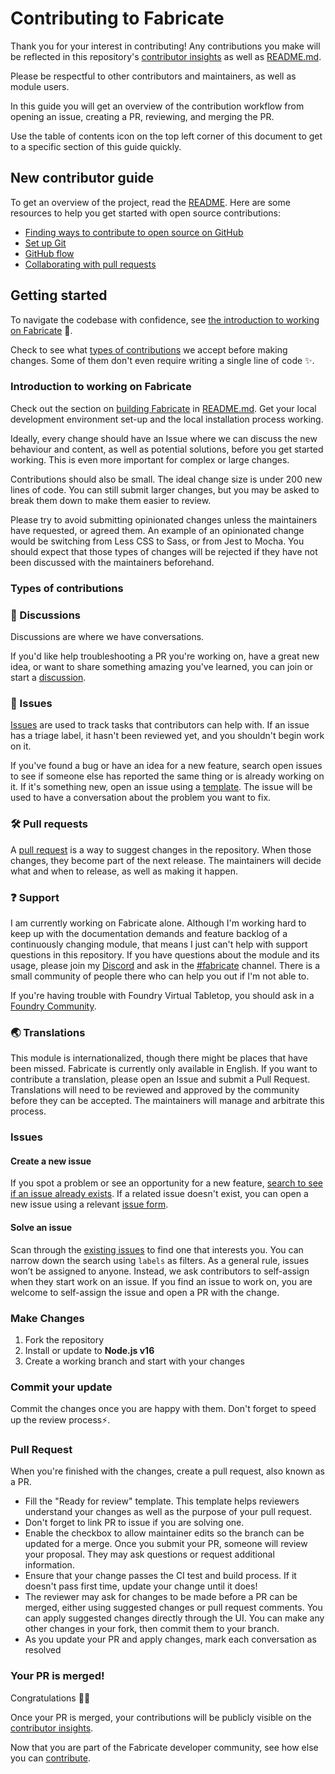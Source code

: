# Contributing to Fabricate

Thank you for your interest in contributing!
Any contributions you make will be reflected in this repository's [contributor insights](https://github.com/misterpotts/fabricate/graphs/contributors) as well as [README.md](README.md).

Please be respectful to other contributors and maintainers, as well as module users.

In this guide you will get an overview of the contribution workflow from opening an issue, creating a PR, reviewing, and merging the PR.

Use the table of contents icon on the top left corner of this document to get to a specific section of this guide quickly.

## New contributor guide

To get an overview of the project, read the [README](README.md). 
Here are some resources to help you get started with open source contributions:

- [Finding ways to contribute to open source on GitHub](https://docs.github.com/en/get-started/exploring-projects-on-github/finding-ways-to-contribute-to-open-source-on-github)
- [Set up Git](https://docs.github.com/en/get-started/quickstart/set-up-git)
- [GitHub flow](https://docs.github.com/en/get-started/quickstart/github-flow)
- [Collaborating with pull requests](https://docs.github.com/en/github/collaborating-with-pull-requests)

## Getting started

To navigate the codebase with confidence, see [the introduction to working on Fabricate](#introduction-to-working-on-fabricate) :confetti_ball:.

Check to see what [types of contributions](#types-of-contributions) we accept before making changes. 
Some of them don't even require writing a single line of code :sparkles:.

### Introduction to working on Fabricate

Check out the section on [building Fabricate](README.md#building-fabricate) in [README.md](README.md).
Get your local development environment set-up and the local installation process working.

Ideally, every change should have an Issue where we can discuss the new behaviour and content, as well as potential solutions, before you get started working.
This is even more important for complex or large changes.

Contributions should also be small.
The ideal change size is under 200 new lines of code.
You can still submit larger changes, but you may be asked to break them down to make them easier to review.

Please try to avoid submitting opinionated changes unless the maintainers have requested, or agreed them.
An example of an opinionated change would be switching from Less CSS to Sass, or from Jest to Mocha.
You should expect that those types of changes will be rejected if they have not been discussed with the maintainers beforehand.

### Types of contributions

### :mega: Discussions

Discussions are where we have conversations.

If you'd like help troubleshooting a PR you're working on, have a great new idea, or want to share something amazing you've learned, you can join or start a [discussion](https://github.com/misterpotts/fabricate/discussions).

### :lady_beetle: Issues

[Issues](https://github.com/misterpotts/fabricate/issues) are used to track tasks that contributors can help with. 
If an issue has a triage label, it hasn't been reviewed yet, and you shouldn't begin work on it.

If you've found a bug or have an idea for a new feature, search open issues to see if someone else has reported the same thing or is already working on it. 
If it's something new, open an issue using a [template](https://github.com/misterpotts/fabricate/issues/new/choose). 
The issue will be used to have a conversation about the problem you want to fix.

### :hammer_and_wrench: Pull requests

A [pull request](https://github.com/misterpotts/fabricate/pulls) is a way to suggest changes in the repository. 
When those changes, they become part of the next release. 
The maintainers will decide what and when to release, as well as making it happen.

### :question: Support

I am currently working on Fabricate alone.
Although I'm working hard to keep up with the documentation demands and feature backlog of a continuously changing module, that means I just can't help with support questions in this repository. 
If you have questions about the module and its usage, please join my [Discord](https://discord.gg/P5KVvSNKUZ) and ask in the [#fabricate](https://discord.gg/P5KVvSNKUZ) channel.
There is a small community of people there who can help you out if I'm not able to.

If you're having trouble with Foundry Virtual Tabletop, you should ask in a [Foundry Community](https://foundryvtt.wiki/en/home).

### :earth_asia: Translations

This module is internationalized, though there might be places that have been missed.
Fabricate is currently only available in English.
If you want to contribute a translation, please open an Issue and submit a Pull Request.
Translations will need to be reviewed and approved by the community before they can be accepted.
The maintainers will manage and arbitrate this process.

### Issues

#### Create a new issue

If you spot a problem or see an opportunity for a new feature, [search to see if an issue already exists](https://github.com/misterpotts/fabricate/issues). 
If a related issue doesn't exist, you can open a new issue using a relevant [issue form](https://github.com/misterpotts/fabricate/issues/new/choose).

#### Solve an issue

Scan through the [existing issues](https://github.com/misterpotts/fabricate/issues) to find one that interests you. 
You can narrow down the search using `labels` as filters.
As a general rule, issues won’t be assigned to anyone. 
Instead, we ask contributors to self-assign when they start work on an issue.
If you find an issue to work on, you are welcome to self-assign the issue and open a PR with the change.

### Make Changes

1. Fork the repository
2. Install or update to **Node.js v16**
3. Create a working branch and start with your changes

### Commit your update

Commit the changes once you are happy with them. 
Don't forget to speed up the review process:zap:.

### Pull Request

When you're finished with the changes, create a pull request, also known as a PR.

- Fill the "Ready for review" template. 
This template helps reviewers understand your changes as well as the purpose of your pull request.
- Don't forget to link PR to issue if you are solving one.
- Enable the checkbox to allow maintainer edits so the branch can be updated for a merge.
Once you submit your PR, someone will review your proposal. 
They may ask questions or request additional information.
- Ensure that your change passes the CI test and build process.
If it doesn't pass first time, update your change until it does!
- The reviewer may ask for changes to be made before a PR can be merged, either using suggested changes or pull request comments. 
You can apply suggested changes directly through the UI. 
You can make any other changes in your fork, then commit them to your branch.
- As you update your PR and apply changes, mark each conversation as resolved

### Your PR is merged!

Congratulations :tada::tada: 

Once your PR is merged, your contributions will be publicly visible on the [contributor insights](https://github.com/misterpotts/fabricate/graphs/contributors).

Now that you are part of the Fabricate developer community, see how else you can [contribute](#contributing-to-fabricate).